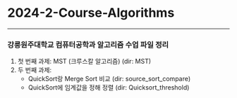 # 2024-2-Course-Algorithms
---
### 강릉원주대학교 컴퓨터공학과 알고리즘 수업 파일 정리
1. 첫 번째 과제: MST (크루스칼 알고리즘) (dir: MST)
2. 두 번째 과제:
   - QuickSort랑 Merge Sort 비교  (dir: source_sort_compare)
   - QuickSort에 임계값을 정해 정렬  (dir: Quicksort_threshold)
